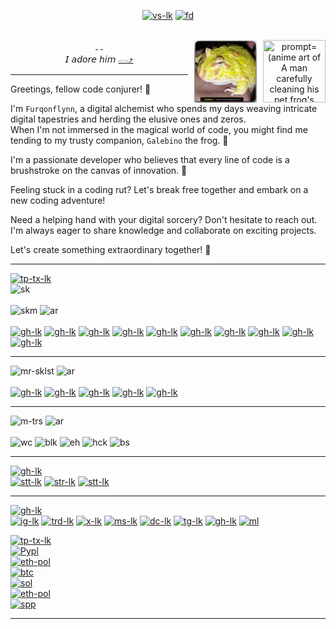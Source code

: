 <!---------------------START------------------------------>
[t3]: https://text.media.giphy.com/v1/media/giphy.gif?token=eyJhbGciOiJIUzI1NiIsInR5cCI6IkpXVCJ9.eyJrZXkiOiJwcm9kLTIwMjAtMDQtMjIiLCJzdHlsZSI6ImgxdGl0bGUiLCJ0ZXh0IjoiRnVycW9uJTIwRmx5bm4lMjBpcyUyMGhlcmUhJTIwTGV0J3MlMjBDb2RlISIsImlhdCI6MTczMDI0NjExNX0.Ck6TMt3P1A2X_mx-AZMcyzDkqze1cs5hueOurb1es_g
[fd]:https://cmalf.github.io
[tp-tx-lk]: https://readme-typing-svg.demolab.com
[h2]: https://readme-typing-svg.demolab.com?font=Playfair+Display&size=25&pause=1000&color=F1F5F7&Center=true&width=435&lines=%E1%9D%B0.%E1%90%9F%E2%9D%97%EF%B8%8FCoding+is+My+Canvas...
[sk]: https://img.shields.io/badge/Skills-Programming_Languages-informational.svg?&color=B22222&style=plastic
[skm]: https://img.shields.io/badge/I'm%20proficient%20in%20:%20-cyan
[mr-sklst]: https://img.shields.io/badge/Currently%20expanding%20my%20skillset%20to%20include%20:%20-cyan
[m-trs]: https://img.shields.io/badge/My_interests_include_:_-cyan
[hck]: https://img.shields.io/badge/Hackintosh-cyan
[wc]:https://img.shields.io/badge/Web_Scraping-grey
[blk]:https://img.shields.io/badge/blockchain-blue
[eh]:https://img.shields.io/badge/Ethical_Hacking-white
[bs]:https://img.shields.io/badge/Bot_Script-grey
[ar]: https://img.shields.io/badge/%20⤵%20-007ACC
[st]: https://readme-typing-svg.demolab.com?font=Playfair+Display&pause=1000&width=435&lines=%F0%9F%93%9A+%EF%BC%B3%EF%BC%B4%EF%BC%A1%EF%BC%B4%EF%BC%B3
[tr]: https://readme-typing-svg.demolab.com?font=Playfair+Display&pause=1000&width=435&lines=%F0%9F%8E%96%EF%B8%8F+%EF%BC%B4%EF%BC%B2%EF%BC%AF%EF%BC%B0%EF%BC%A8%EF%BC%B9
[cn]: https://readme-typing-svg.demolab.com?font=Playfair+Display&pause=1000&width=435&lines=%F0%9F%AB%B1%F0%9F%8F%BC%E2%80%8D%F0%9F%AB%B2%F0%9F%8F%BB+%EF%BC%A7%EF%BC%A5%EF%BC%B4+%EF%BC%A9%EF%BC%AE+%EF%BC%B4%EF%BC%AF%EF%BC%B5%EF%BC%A3%EF%BC%A8
[stt-lk]: https://github.com/anuraghazra/github-readme-stats
[str-lk]: https://git.io/streak-stats
[stts]: https://github-readme-stats.vercel.app/api?username=cmalf&theme=vision-friendly-dark&rank_icon=github
[strk]: https://streak-stats.demolab.com?user=cmalf&theme=highcontrast&hide_border=false
[tl]: https://github-readme-stats.vercel.app/api/top-langs/?username=cmalf&layout=compact&hide_progress=false&theme=highcontrast
[bash]: https://img.shields.io/badge/Shell_script-121011.svg?style=for-the-badge&logo=gnu-bash&logoColor=white
[php]: https://img.shields.io/badge/PHP-777BB4.svg?style=for-the-badge&logo=php&logoColor=white
[py]: https://img.shields.io/badge/Python-14354C.svg?style=for-the-badge&logo=python&logoColor=white
[jv]: https://img.shields.io/badge/java-%23ED8B00.svg?style=for-the-badge&logo=java&logoColor=white
[js]: https://img.shields.io/badge/JavaScript-323330.svg?style=for-the-badge&logo=javascript&logoColor=F7DF1E
[ts]: https://img.shields.io/badge/TypeScript-007ACC.svg?style=for-the-badge&logo=typescript&logoColor=white
[njs]: https://img.shields.io/badge/Node.js-43853D.svg?style=for-the-badge&logo=node.js&logoColor=white
[go]: https://img.shields.io/badge/Go-00ADD8.svg?style=for-the-badge&logo=go&logoColor=white
[rb]: https://img.shields.io/badge/Ruby-CC342D.svg?style=for-the-badge&logo=ruby&logoColor=white
[rs]: https://img.shields.io/badge/Rust-000000.svg?style=for-the-badge&logo=rust&logoColor=white
[c]: https://img.shields.io/badge/C-00599C.svg?logo=c&style=for-the-badge&logoColor=white
[c#]: https://img.shields.io/badge/C%23-239120.svg?style=for-the-badge&logo=c-sharp&logoColor=white
[c++]: https://img.shields.io/badge/C++-00599C.svg?style=for-the-badge&logo=c%2B%2B&logoColor=white
[pl]: https://img.shields.io/badge/Perl-39457E.svg?style=for-the-badge&logo=perl&logoColor=white
[lua]: https://img.shields.io/badge/Lua-2C2D72.svg?style=for-the-badge&logo=lua&logoColor=white
[ig-lk]: https://instagram.com/thesilentreal
[trd-lk]: https://threads.net/thesilentreal
[x-lk]: https://x.com/furqonflynn
[dc-lk]: https://discord.com/user/furqonflynn
[tg-lk]: https://telegram.me/furqonflynn
[ms-lk]: https://mastodon.social/@furqonflynn
[gh-lk]: https://github.com/cmalf
[ig]: https://img.shields.io/badge/Instagram-E4405F.svg?style=for-the-badge&logo=instagram&logoColor=white
[trd]: https://img.shields.io/badge/Threads-000033.svg?style=for-the-badge&logo=threads&logoColor=white
[x]: https://img.shields.io/badge/Twitter-1DA1F2.svg?style=for-the-badge&logo=twitter&logoColor=white
[dc]: https://img.shields.io/badge/Discord-7289DA.svg?style=for-the-badge&logo=discord&logoColor=white
[tg]: https://img.shields.io/badge/Telegram-2CA5E0.svg?style=for-the-badge&logo=telegram&logoColor=white
[gh]: https://img.shields.io/badge/Github-100000.svg?style=for-the-badge&logo=github&logoColor=white
[ms]: https://img.shields.io/badge/-MASTODON-%232B90D9?style=for-the-badge&logo=mastodon&logoColor=white
[ml]: mailto:caturmahdi.alfurqon@icloud.com
[ml-b]:https://img.shields.io/badge/Mail-D14836?style=for-the-badge&logo=gmail&logoColor=white
[cff]: https://readme-typing-svg.herokuapp.com?font=Creepster&size=25&color=FFFFFF&center=false&lines=Buy+Me+Coffee!  
[spp]: https://paypal.me/cmalf
[spp-b]: https://img.shields.io/badge/I_APPRECIATE_YOUR-SUPPORT-000033.svg?&style=for-the-badge&logo=GitHub-Sponsors&logoColor=FF8C00
[pypl]: https://paypal.me/cmalf
[eth-pol]: https://raw.githubusercontent.com/cmalf/cmalf/refs/heads/main/QR-Code/eth-pol-address-qrcode.png
[btc]: https://raw.githubusercontent.com/cmalf/cmalf/refs/heads/main/QR-Code/btc-address-qrcode.png
[sol]: https://raw.githubusercontent.com/cmalf/cmalf/refs/heads/main/QR-Code/benice.sol-address-qrcode.png
[pypl-b]: https://img.shields.io/badge/Paypal-00457C.svg?&style=for-the-badge&logo=paypal&logoColor=white
[eth-b]: https://img.shields.io/badge/ETH-0x07Fe74030B01B1F9A9c2699929d7CAFDa66Ebf06-informational.svg?&style=for-the-badge&color=blue
[ethx]: https://img.shields.io/badge/Ethereum-0x07Fe74030B01B1F9A9c2699929d7CAFDa66Ebf06-blue?&style=for-the-badge&logo=Ethereum&logoColor=blue
[btc-b]: https://img.shields.io/badge/Bitcoin-bc1qf8d3fcl4zf08qy3ecz8jyw3cf8y8urd0s2g32s-FF8C00.svg?&style=for-the-badge&logo=bitcoin&logoColor=FF8C00
[sol-b]: https://img.shields.io/badge/SOL-73hvmQLGmfxXiJqvqiG2MwZReC9H3tFusZJGfffrBHpy-9B59B6.svg?&style=for-the-badge&logo=solana&logoColor=9B59B6
[pol-b]: https://img.shields.io/badge/POL-0x07Fe74030B01B1F9A9c2699929d7CAFDa66Ebf06-cyan.svg?&style=for-the-badge&logo=POLYGON&logoColor=cyan
[vs-lk]: https://github.com/antonkomarev/github-profile-views-counter
[vws]: https://komarev.com/ghpvc/?username=cmalf&label=Profile%20views&color=00CED1&style=plastic
[tph-lk]: https://github.com/ryo-ma/github-profile-trophy
[tph]: https://github-profile-trophy.vercel.app/?username=cmalf&theme=chalk&no-bg=true&margin-w=15
[gp]: https://img.shields.io/badge/Github_Page:-Flynn_Docs-B22222.svg?logo=github&logoColor=white&color=B22222
<!-------END-Configuration--------STARTING_h1----------->

<div align="center">
  
[![vs-lk][vws]][vs-lk]
[![fd][gp]][fd] <br><br>
<!--[![gh-lk][t3]][gh-lk]-->
<!-----------------------me-and-gale-------------------->
[<img src="https://github.com/user-attachments/assets/93f783fe-2563-4ba3-a378-b47c49119506" title="prompt=(anime art of A man carefully cleaning his pet frog's tank, ensuring its health and happiness:1.2), masterpiece, 4k, best quality, anime art
negativePrompt=(worst quality, low quality:1.3), , low-quality, deformed, text, poorly drawn, hilariously bad drawing, bad 3D render
guidanceScale=7
seed=752697701" width="100" height="100" style="float: right; margin-left: 10px;"/>&nbsp;](https://github.com/user-attachments/assets/93f783fe-2563-4ba3-a378-b47c49119506) [<img src="galebino/galebino-2.jpeg" title="I adopted Galebino as a tiny pacman frog tadpole on June 16, 2023. It's been a joy watching him grow." alt="packman_frog" width="100" height="100" style="float: right; margin-left: 10px;"/>&nbsp;](https://www.instagram.com/stories/highlights/17945324393890000/) <br>
𝘐 𝘢𝘥𝘰𝘳𝘦 𝘩𝘪𝘮 [𓂋⤴](https://raw.githubusercontent.com/cmalf/cmalf/refs/heads/main/galebino/galebino-2.jpeg)
<!------------------------about-me---------------------->
<div align=left > <hr>

Greetings, fellow code conjurer! 👋 <br>

I'm `Furqonflynn`, a digital alchemist who spends my days weaving intricate digital tapestries and herding the elusive ones and zeros. <br> When I'm not immersed in the magical world of code, you might find me tending to my trusty companion, `Galebino` the frog. 🐸 <br>

I'm a passionate developer who believes that every line of code is a brushstroke on the canvas of innovation. 🎨 <br>

Feeling stuck in a coding rut? Let's break free together and embark on a new coding adventure! <br>

Need a helping hand with your digital sorcery? Don't hesitate to reach out.<br> I'm always eager to share knowledge and collaborate on exciting projects.<br>

Let's create something extraordinary together! 💫 <hr>
<!------------------------skill------------------------->
[![tp-tx-lk][h2]][tp-tx-lk] <br>
![sk] <br><br>
![skm] ![ar] <br><br> [![gh-lk][bash]][gh-lk] [![gh-lk][php]][gh-lk] [![gh-lk][py]][gh-lk] [![gh-lk][js]][gh-lk] [![gh-lk][ts]][gh-lk] [![gh-lk][njs]][gh-lk] [![gh-lk][go]][gh-lk] [![gh-lk][rb]][gh-lk] [![gh-lk][pl]][gh-lk] [![gh-lk][lua]][gh-lk] <hr>
![mr-sklst] ![ar] <br><br> [![gh-lk][jv]][gh-lk] [![gh-lk][c]][gh-lk] [![gh-lk][c#]][gh-lk] [![gh-lk][c++]][gh-lk] [![gh-lk][rs]][gh-lk] <hr>
![m-trs] ![ar] <br><br> ![wc] ![blk] ![eh] ![hck] ![bs]
<hr>

<!------------------------stats------------------------->
[![gh-lk][st]][gh-lk] <br>
[![stt-lk][stts]][stt-lk]
[![str-lk][strk]][str-lk]
[![stt-lk][tl]][stt-lk] <hr>
<!------------------------trophy------------------------
[![gh-lk][tr]][gh-lk]
[![tph-lk][tph]][tph-lk] -->
<!------------------------contact----------------------->
[![gh-lk][cn]][gh-lk] <br>
[![ig-lk][ig]][ig-lk] [![trd-lk][trd]][trd-lk] [![x-lk][x]][x-lk] [![ms-lk][ms]][ms-lk] [![dc-lk][dc]][dc-lk] [![tg-lk][tg]][tg-lk] [![gh-lk][gh]][gh-lk] [![ml][ml-b]][ml]
<!------------------------support----------------------->
[![tp-tx-lk][cff]][tp-tx-lk] <br>
[![Pypl][pypl-b]][pypl] <br> [![eth-pol][ethx]][eth-pol] <br> [![btc][btc-b]][btc] <br> [![sol][sol-b]][sol] <br> [![eth-pol][pol-b]][eth-pol] <br> [![spp][spp-b]][spp] <hr>
<!-------------------------END-------------------------->
